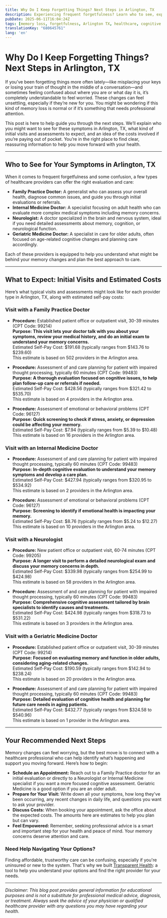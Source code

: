 ```yaml
---
title: Why Do I Keep Forgetting Things? Next Steps in Arlington, TX  
description: Experiencing frequent forgetfulness? Learn who to see, expected costs, and next steps for memory concerns in Arlington, TX.  
pubDate: 2025-06-11T16:04:24Z
tags: [memory loss, forgetfulness, Arlington TX, healthcare, cognitive health, neurology, family practice]
translationKey: "680645761"
lang: 'en'
---
```


# Why Do I Keep Forgetting Things? Next Steps in Arlington, TX

If you’ve been forgetting things more often lately—like misplacing your keys or losing your train of thought in the middle of a conversation—and sometimes feeling confused about where you are or what day it is, it’s completely understandable to feel worried. These changes can feel unsettling, especially if they’re new for you. You might be wondering if this kind of memory loss is normal or if it’s something that needs professional attention.

This post is here to help guide you through the next steps. We’ll explain who you might want to see for these symptoms in Arlington, TX, what kind of initial visits and assessments to expect, and an idea of the costs involved if you’re paying out of pocket. You’re in the right place to find clear, reassuring information to help you move forward with your health.

---

## Who to See for Your Symptoms in Arlington, TX

When it comes to frequent forgetfulness and some confusion, a few types of healthcare providers can offer the right evaluation and care:

- **Family Practice Doctor:** A generalist who can assess your overall health, diagnose common issues, and guide you through initial evaluations or referrals.
- **Internal Medicine Doctor:** A specialist focusing on adult health who can evaluate more complex medical symptoms including memory concerns.
- **Neurologist:** A doctor specialized in the brain and nervous system, ideal if you need detailed assessments about memory, cognition, or neurological function.
- **Geriatric Medicine Doctor:** A specialist in care for older adults, often focused on age-related cognitive changes and planning care accordingly.

Each of these providers is equipped to help you understand what might be behind your memory changes and plan the best approach to care.

---

## What to Expect: Initial Visits and Estimated Costs

Here’s what typical visits and assessments might look like for each provider type in Arlington, TX, along with estimated self-pay costs:

### Visit with a Family Practice Doctor

- **Procedure:** Established patient office or outpatient visit, 30-39 minutes (CPT Code: 99214)  
  **Purpose:** **This visit lets your doctor talk with you about your symptoms, review your medical history, and do an initial exam to understand your memory concerns.**  
  Estimated Self-Pay Cost: $191.68 (typically ranges from $143.76 to $239.60)  
  This estimate is based on 502 providers in the Arlington area.

- **Procedure:** Assessment of and care planning for patient with impaired thought processing, typically 60 minutes (CPT Code: 99483)  
  **Purpose:** **A thorough evaluation focused on cognitive issues, to help plan follow-up care or referrals if needed.**  
  Estimated Self-Pay Cost: $428.56 (typically ranges from $321.42 to $535.70)  
  This estimate is based on 4 providers in the Arlington area.

- **Procedure:** Assessment of emotional or behavioral problems (CPT Code: 96127)  
  **Purpose:** **Quick screening to check if stress, anxiety, or depression could be affecting your memory.**  
  Estimated Self-Pay Cost: $7.94 (typically ranges from $5.39 to $10.48)  
  This estimate is based on 16 providers in the Arlington area.

### Visit with an Internal Medicine Doctor

- **Procedure:** Assessment of and care planning for patient with impaired thought processing, typically 60 minutes (CPT Code: 99483)  
  **Purpose:** **In-depth cognitive evaluation to understand your memory symptoms and develop a care plan.**  
  Estimated Self-Pay Cost: $427.94 (typically ranges from $320.95 to $534.92)  
  This estimate is based on 2 providers in the Arlington area.

- **Procedure:** Assessment of emotional or behavioral problems (CPT Code: 96127)  
  **Purpose:** **Screening to identify if emotional health is impacting your memory.**  
  Estimated Self-Pay Cost: $8.76 (typically ranges from $5.24 to $12.27)  
  This estimate is based on 10 providers in the Arlington area.

### Visit with a Neurologist

- **Procedure:** New patient office or outpatient visit, 60-74 minutes (CPT Code: 99205)  
  **Purpose:** **A longer visit to perform a detailed neurological exam and discuss your memory concerns in depth.**  
  Estimated Self-Pay Cost: $339.98 (typically ranges from $254.99 to $424.98)  
  This estimate is based on 58 providers in the Arlington area.

- **Procedure:** Assessment of and care planning for patient with impaired thought processing, typically 60 minutes (CPT Code: 99483)  
  **Purpose:** **Comprehensive cognitive assessment tailored by brain specialists to identify causes and treatments.**  
  Estimated Self-Pay Cost: $424.98 (typically ranges from $318.73 to $531.22)  
  This estimate is based on 3 providers in the Arlington area.

### Visit with a Geriatric Medicine Doctor

- **Procedure:** Established patient office or outpatient visit, 30-39 minutes (CPT Code: 99214)  
  **Purpose:** **Focused on evaluating memory and function in older adults, considering aging-related changes.**  
  Estimated Self-Pay Cost: $190.59 (typically ranges from $142.94 to $238.24)  
  This estimate is based on 20 providers in the Arlington area.

- **Procedure:** Assessment of and care planning for patient with impaired thought processing, typically 60 minutes (CPT Code: 99483)  
  **Purpose:** **Detailed evaluation of cognitive health and planning for future care needs in aging patients.**  
  Estimated Self-Pay Cost: $432.77 (typically ranges from $324.58 to $540.96)  
  This estimate is based on 1 provider in the Arlington area.

---

## Your Recommended Next Steps

Memory changes can feel worrying, but the best move is to connect with a healthcare professional who can help identify what’s happening and support you moving forward. Here’s how to begin:

- **Schedule an Appointment:** Reach out to a Family Practice doctor for an initial evaluation or directly to a Neurologist or Internal Medicine specialist if you want a more focused cognitive assessment. Geriatric Medicine is a good option if you are an older adult.
- **Prepare for Your Visit:** Write down all your symptoms, how long they've been occurring, any recent changes in daily life, and questions you want to ask your provider.
- **Discuss Costs:** When booking your appointment, ask the office about the expected costs. The amounts here are estimates to help you plan but can vary.
- **Feel Empowered:** Remember, seeking professional advice is a smart and important step for your health and peace of mind. Your memory concerns deserve attention and care.

### Need Help Navigating Your Options?

Finding affordable, trustworthy care can be confusing, especially if you're uninsured or new to the system. That's why we built [Transparent Health](https://transparenthealth.ai): a tool to help you understand your options and find the right provider for your needs. 

---

*Disclaimer: This blog post provides general information for educational purposes and is not a substitute for professional medical advice, diagnosis, or treatment. Always seek the advice of your physician or qualified healthcare provider with any questions you may have regarding your health.*